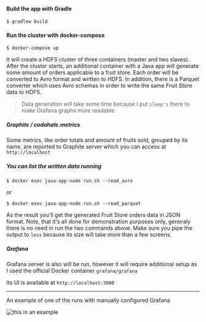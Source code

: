 #### Build the app with Gradle

```terminal
$ gradlew build
```

#### Run the cluster with docker-compose

```terminal
$ docker-compose up
```

It will create a HDFS cluster of three containers (master and two slaves). After the cluster starts, an additional container with a Java app 
will generate some amount of orders applicable to a fruit store. Each order will be converted to Avro format and written to HDFS. In addition, there is a Parquet converter which uses Avro schemas in order to write the same Fruit Store data to HDFS.

> Data generation will take some time because I put `sleep's` there to make Grafana graphs more readable

##### Graphite / codahale.metrics
Some metrics, like order totals and amount of fruits sold, grouped by its name, are reported to Graphite server which you can access at `http://localhost`

##### You can list the written data running 

```terminal
$ docker exec java-app-node run.sh --read_avro
```

or

```terminal
$ docker exec java-app-node run.sh --read_parquet
```

As the result you'll get the generated Fruit Store orders data in JSON format. Note, that it's all done for demonstration purposes only, generaly there is no need in run the two commands above. Make sure you pipe the output to `less` because its size will take more than a few screens.

##### Grafana

Grafana server is also will be run, however it will require additional setup as I used the official Docker container `grafana/grafana`

Its UI is available at `http://localhost:3000`

---

An example of one of the runs with manually configured Grafana

![this in an example](https://cloud.githubusercontent.com/assets/188851/25996549/90e2b2e4-3720-11e7-83f7-16caee8557e2.png)
